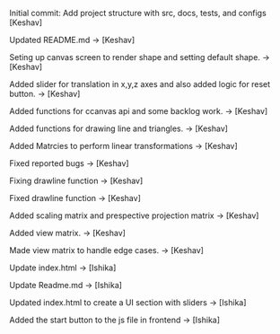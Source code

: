Initial commit: Add project structure with src, docs, tests, and configs  [Keshav]

Updated README.md -> [Keshav]

Seting up canvas screen to render shape and setting default shape. -> [Keshav]

Added slider for translation in x,y,z axes and also added logic for reset button.  -> [Keshav]

Added functions for ccanvas api and some backlog work.  -> [Keshav]

Added functions for drawing line and triangles.  -> [Keshav]

Added Matrcies to perform linear transformations -> [Keshav]

Fixed reported bugs -> [Keshav]

Fixing drawline function -> [Keshav]

Fixed drawline function -> [Keshav]

Added scaling matrix and prespective projection matrix -> [Keshav]

Added view matrix. -> [Keshav]

Made view matrix to handle edge cases. -> [Keshav]



Update index.html   -> [Ishika]

Update Readme.md    -> [Ishika]

Updated index.html to create a UI section with sliders -> [Ishika]

Added the start button to the js file in frontend -> [Ishika]
